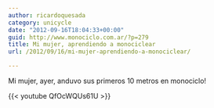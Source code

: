 ```yaml
---
author: ricardoquesada
category: unicycle
date: "2012-09-16T18:04:33+00:00"
guid: http://www.monociclo.com.ar/?p=279
title: Mi mujer, aprendiendo a monociclear
url: /2012/09/16/mi-mujer-aprendiendo-a-monociclear/

---
```

Mi mujer, ayer, anduvo sus primeros 10 metros en monociclo!

{{< youtube QfOcWQUs61U >}}
